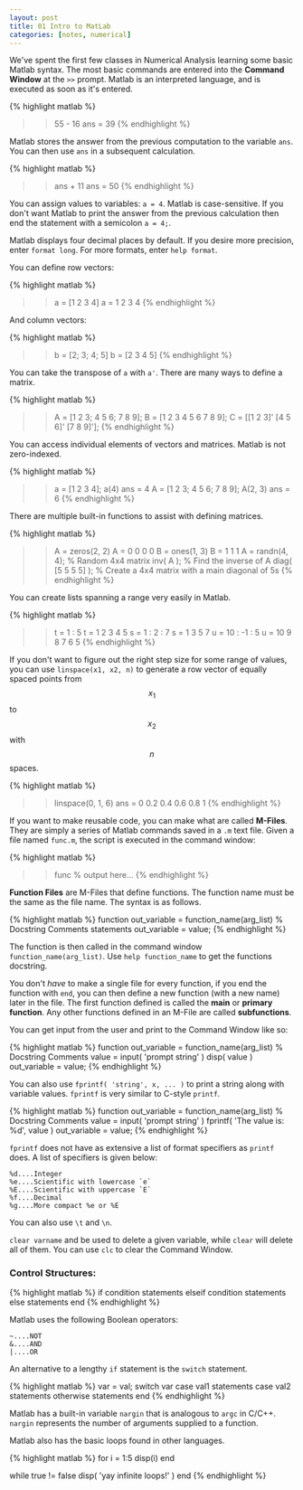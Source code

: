 ```yaml
---
layout: post
title: 01 Intro to MatLab
categories: [notes, numerical]
---
```


We've spent the first few classes in Numerical Analysis learning some basic Matlab syntax. The most basic commands are entered into the **Command Window** at the `>>` prompt. Matlab is an interpreted language, and is executed as soon as it's entered.

{% highlight matlab %}
>> 55 - 16
ans =
    39
{% endhighlight %}

Matlab stores the answer from the previous computation to the variable `ans`. You can then use `ans` in a subsequent calculation.

{% highlight matlab %}
>> ans + 11
ans =
    50
{% endhighlight %}

You can assign values to variables: `a = 4`. Matlab is case-sensitive. If you don't want Matlab to print the answer from the previous calculation then end the statement with a semicolon `a = 4;`.

Matlab displays four decimal places by default. If you desire more precision, enter `format long`. For more formats, enter `help format`.

You can define row vectors:

{% highlight matlab %}
>> a = [1 2 3 4]
a =
    1   2   3   4
{% endhighlight %}

And column vectors:

{% highlight matlab %}
>> b = [2; 3; 4; 5]
b = [2
3
4
5]
{% endhighlight %}

You can take the transpose of `a` with `a'`.
There are many ways to define a matrix.

{% highlight matlab %}
>> A = [1 2 3; 4 5 6; 7 8 9];
>> B = [1 2 3
        4 5 6
        7 8 9];
>> C = [[1 2 3]' [4 5 6]' [7 8 9]'];
{% endhighlight %}

You can access individual elements of vectors and matrices. Matlab is not zero-indexed.

{% highlight matlab %}
>> a = [1 2 3 4];
>> a(4)
ans =
    4
>> A = [1 2 3; 4 5 6; 7 8 9];
>> A(2, 3)
ans =
    6
{% endhighlight %}

There are multiple built-in functions to assist with defining matrices.

{% highlight matlab %}
>> A = zeros(2, 2)
A =
    0   0
    0   0
>> B = ones(1, 3)
B =
    1   1   1
>> A = randn(4, 4); % Random 4x4 matrix
>> inv( A ); % Find the inverse of A
>> diag( [5 5 5 5] ); % Create a 4x4 matrix with a main diagonal of 5s
{% endhighlight %}

You can create lists spanning a range very easily in Matlab.

{% highlight matlab %}
>> t = 1 : 5
t =
    1   2   3   4   5
>> s = 1 : 2 : 7
s =
    1   3   5   7
>> u = 10 : -1 : 5
u =
    10  9   8   7   6   5
{% endhighlight %}

If you don't want to figure out the right step size for some range of values, you can use `linspace(x1, x2, n)` to generate a row vector of equally spaced points from $$x_1$$ to $$x_2$$ with $$n$$ spaces.

{% highlight matlab %}
>> linspace(0, 1, 6)
ans =
    0   0.2   0.4   0.6   0.8   1
{% endhighlight %}

If you want to make reusable code, you can make what are called **M-Files**. They are simply a series of Matlab commands saved in a `.m` text file. Given a file named `func.m`, the script is executed in the command window:

{% highlight matlab %}
>> func
% output here...
{% endhighlight %}

**Function Files** are M-Files that define functions. The function name must be the same as the file name. The syntax is as follows.

{% highlight matlab %}
function out_variable = function_name(arg_list)
% Docstring Comments
statements
out_variable = value;
{% endhighlight %}

The function is then called in the command window `function_name(arg_list)`. Use `help function_name` to get the functions docstring.

You don't *have* to make a single file for every function, if you end the function with `end`, you can then define a new function (with a new name) later in the file. The first function defined is called the **main** or **primary function**. Any other functions defined in an M-File are called **subfunctions**.

You can get input from the user and print to the Command Window like so:

{% highlight matlab %}
function out_variable = function_name(arg_list)
% Docstring Comments
value = input( 'prompt string' )
disp( value )
out_variable = value;
{% endhighlight %}

You can also use `fprintf( 'string', x, ... )` to print a string along with variable values. `fprintf` is very similar to C-style `printf`.

{% highlight matlab %}
function out_variable = function_name(arg_list)
% Docstring Comments
value = input( 'prompt string' )
fprintf( 'The value is: %d', value )
out_variable = value;
{% endhighlight %}

`fprintf` does not have as extensive a list of format specifiers as `printf` does. A list of specifiers is given below:

```
%d....Integer
%e....Scientific with lowercase `e`
%E....Scientific with uppercase `E`
%f....Decimal
%g....More compact %e or %E
```

You can also use `\t` and `\n`.

`clear varname` and be used to delete a given variable, while `clear` will delete all of them. You can use `clc` to clear the Command Window.

### Control Structures:

{% highlight matlab %}
if condition
  statements
elseif condition
  statements
else
  statements
end
{% endhighlight %}

Matlab uses the following Boolean operators:

```
~....NOT
&....AND
|....OR
```

An alternative to a lengthy `if` statement is the `switch` statement.

{% highlight matlab %}
var = val;
switch var
  case val1
    statements
  case val2
    statements
  otherwise
    statements
end
{% endhighlight %}

Matlab has a built-in variable `nargin` that is analogous to `argc` in C/C++. `nargin` represents the number of arguments supplied to a function.

Matlab also has the basic loops found in other languages.

{% highlight matlab %}
for i = 1:5
  disp(i)
end

while true != false
  disp( 'yay infinite loops!' )
end
{% endhighlight %}
